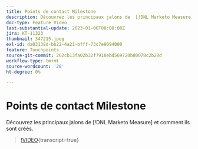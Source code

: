 ```yaml
---
title: Points de contact Milestone
description: Découvrez les principaux jalons de  [!DNL Marketo Measure] et comment ils sont créés.
doc-type: Feature Video
last-substantial-update: 2023-01-06T00:00:00Z
jira: KT-11323
thumbnail: 347215.jpeg
exl-id: da03138d-bb22-4a21-bfff-73c7e9094000
feature: Touchpoints
source-git-commit: 262cb13fa02b32f7918ebd569720b80078c2b28d
workflow-type: tm+mt
source-wordcount: '28'
ht-degree: 0%

---
```


# Points de contact Milestone

Découvrez les principaux jalons de [!DNL Marketo Measure] et comment ils sont créés.

>[!VIDEO](https://video.tv.adobe.com/v/3421806/?learn=on&captions=fre_fr){transcript=true}
